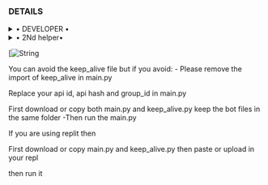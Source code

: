 ### DETAILS

<details>

  <summary> • DEVELOPER • </summary>
<h2 align="center"> <a href="https://github.com/Lalan12">☢️LALAN☢️</a></h2>

</details>


<details>

  <summary> • 2Nd helper• </summary>
<h2 align="center"> <a href="https://github.com/Dhrubamoy">☢️BY ME☢️</a></h2>

</details>


 
 
 
 
 [![String](https://telegra.ph/file/29e604cb2c211e57b77ab.jpg)
 
 
 
 You can avoid the keep_alive file but if you avoid: - Please remove the import of keep_alive in main.py

Replace your api id, api hash and group_id in main.py

First download or copy both main.py and keep_alive.py keep the bot files in the same folder -Then run the main.py

If you are using replit then

First download or copy main.py and keep_alive.py then paste or upload in your repl

then run it
